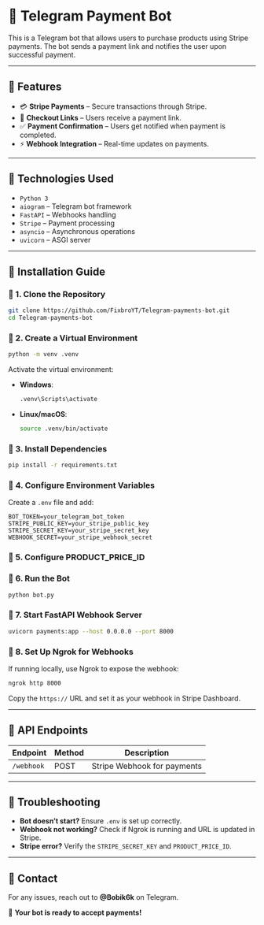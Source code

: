 # 🚀 Telegram Payment Bot

This is a Telegram bot that allows users to purchase products using Stripe payments. The bot sends a payment link and notifies the user upon successful payment.

---

## 📌 Features
- 💳 **Stripe Payments** – Secure transactions through Stripe.
- 🔗 **Checkout Links** – Users receive a payment link.
- ✅ **Payment Confirmation** – Users get notified when payment is completed.
- ⚡ **Webhook Integration** – Real-time updates on payments.

---

## 📌 Technologies Used
- `Python 3`
- `aiogram` – Telegram bot framework
- `FastAPI` – Webhooks handling
- `Stripe` – Payment processing
- `asyncio` – Asynchronous operations
- `uvicorn` – ASGI server

---

## 🔧 Installation Guide

### 📌 1. Clone the Repository
```bash
git clone https://github.com/FixbroYT/Telegram-payments-bot.git
cd Telegram-payments-bot
```

### 📌 2. Create a Virtual Environment
```bash
python -m venv .venv
```
Activate the virtual environment:
- **Windows**:
  ```bash
  .venv\Scripts\activate
  ```
- **Linux/macOS**:
  ```bash
  source .venv/bin/activate
  ```

### 📌 3. Install Dependencies
```bash
pip install -r requirements.txt
```

### 📌 4. Configure Environment Variables
Create a `.env` file and add:
```env
BOT_TOKEN=your_telegram_bot_token
STRIPE_PUBLIC_KEY=your_stripe_public_key
STRIPE_SECRET_KEY=your_stripe_secret_key
WEBHOOK_SECRET=your_stripe_webhook_secret
```
### 📌 5. Configure PRODUCT_PRICE_ID


### 📌 6. Run the Bot
```bash
python bot.py
```

### 📌 7. Start FastAPI Webhook Server
```bash
uvicorn payments:app --host 0.0.0.0 --port 8000
```

### 📌 8. Set Up Ngrok for Webhooks
If running locally, use Ngrok to expose the webhook:
```bash
ngrok http 8000
```
Copy the `https://` URL and set it as your webhook in Stripe Dashboard.

---

## 📌 API Endpoints
| Endpoint          | Method | Description                        |
|------------------|--------|----------------------------------|
| `/webhook`       | POST   | Stripe Webhook for payments     |

---

## 📌 Troubleshooting
- **Bot doesn’t start?** Ensure `.env` is set up correctly.
- **Webhook not working?** Check if Ngrok is running and URL is updated in Stripe.
- **Stripe error?** Verify the `STRIPE_SECRET_KEY` and `PRODUCT_PRICE_ID`.

---

## 📌 Contact
For any issues, reach out to **@Bobik6k** on Telegram.

🎉 **Your bot is ready to accept payments!**
